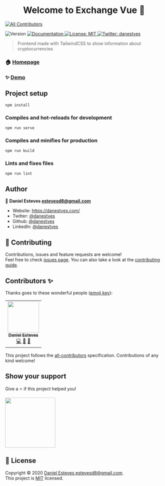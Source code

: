 <h1 align="center">Welcome to Exchange Vue 👋</h1>

<!-- ALL-CONTRIBUTORS-BADGE:START - Do not remove or modify this section -->

[![All Contributors](https://img.shields.io/badge/all_contributors-1-orange.svg?style=flat-square)](#contributors-)

<!-- ALL-CONTRIBUTORS-BADGE:END -->

<p>
  <img alt="Version" src="https://img.shields.io/badge/version-1.0.0-blue.svg?cacheSeconds=2592000" />
  <a href="https://github.com/danestves/exchange-vue" target="_blank">
    <img alt="Documentation" src="https://img.shields.io/badge/documentation-yes-brightgreen.svg" />
  </a>
  <a href="https://github.com/danestves/exchange-vue/blob/master/LICENSE" target="_blank">
    <img alt="License: MIT" src="https://img.shields.io/badge/License-MIT-yellow.svg" />
  </a>
  <a href="https://twitter.com/danestves" target="_blank">
    <img alt="Twitter: danestves" src="https://img.shields.io/twitter/follow/danestves.svg?style=social" />
  </a>
</p>

> Frontend made with TailwindCSS to show information about cryptocurrencies

### 🏠 [Homepage](https://exchange-danestves.now.sh)

### ✨ [Demo](https://exchange-danestves.now.sh)

## Project setup

```
npm install
```

### Compiles and hot-reloads for development

```
npm run serve
```

### Compiles and minifies for production

```
npm run build
```

### Lints and fixes files

```
npm run lint
```

## Author

👤 **Daniel Esteves <estevesd8@gmail.com>**

- Website: https://danestves.com/
- Twitter: [@danestves](https://twitter.com/danestves)
- Github: [@danestves](https://github.com/danestves)
- LinkedIn: [@danestves](https://linkedin.com/in/danestves)

## 🤝 Contributing

Contributions, issues and feature requests are welcome!<br />Feel free to check [issues page](https://github.com/expensetrackerofficial/frontend/issues). You can also take a look at the [contributing guide](https://github.com/expensetrackerofficial/frontend/blob/master/contributing.md).

## Contributors ✨

Thanks goes to these wonderful people ([emoji key](https://allcontributors.org/docs/en/emoji-key)):

<!-- ALL-CONTRIBUTORS-LIST:START - Do not remove or modify this section -->
<!-- prettier-ignore-start -->
<!-- markdownlint-disable -->
<table>
  <tr>
    <td align="center"><a href="https://danestves.com/"><img src="https://avatars0.githubusercontent.com/u/31737273?v=4" width="100px;" alt=""/><br /><sub><b>Daniel Esteves</b></sub></a><br /><a href="https://github.com/expensetrackerofficial/frontend/commits?author=danestves" title="Code">💻</a> <a href="#design-danestves" title="Design">🎨</a> <a href="#maintenance-danestves" title="Maintenance">🚧</a></td>
  </tr>
</table>

<!-- markdownlint-enable -->
<!-- prettier-ignore-end -->

<!-- ALL-CONTRIBUTORS-LIST:END -->

This project follows the [all-contributors](https://github.com/all-contributors/all-contributors) specification. Contributions of any kind welcome!

## Show your support

Give a ⭐️ if this project helped you!

<a href="https://www.patreon.com/danestves">
  <img src="https://c5.patreon.com/external/logo/become_a_patron_button@2x.png" width="160">
</a>

## 📝 License

Copyright © 2020 [Daniel Esteves <estevesd8@gmail.com>](https://github.com/danestves).<br />
This project is [MIT](https://github.com/danestves/exchange-vue/blob/master/LICENSE) licensed.
